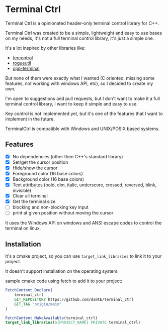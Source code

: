 # Terminal Ctrl

Terminal Ctrl is a opinionated header-only terminal control library for C++.

Terminal Ctrl was created to be a simple, lightweight and easy to use bases on my needs, it's not a full terminal control library, it's just a simple one.

It's a lot inspired by other libraries like:
- [tercontrol](https://github.com/ZackeryRSmith/tercontrol)
- [rogueutil](https://github.com/sakhmatd/rogueutil)
- [cpp-terminal](https://github.com/jupyter-xeus/cpp-terminal)

But none of them were exactly what I wanted (C oriented, missing some features, not working with windows API, etc), so I decided to create my own.

I'm open to suggestions and pull requests, but I don't want to make it a full terminal control library, I want to keep it simple and easy to use.

Key control is not implemented yet, but it's one of the features that I want to implement in the future.

TerminalCtrl is compatible with Windows and UNIX/POSIX based systems.

## Features

- [x] No dependencies (other then C++'s standard library)
- [x] Set/get the cursor position
- [x] Hide/show the cursor
- [x] Foreground color (16 base colors)
- [x] Background color (16 base colors)
- [x] Text attributes (bold, dim, italic, underscore, crossed, reversed, blink, invisible)
- [x] Clear all terminal
- [x] Get the terminal size
- [ ] blocking and non-blocking key input
- [ ] print at given position without moving the cursor

It uses the Windows API on windows and ANSI escape codes to control the terminal on linux.

## Installation

It's a cmake project, so you can use `target_link_libraries` to link it to your project.

It doesn't support installation on the operating system.

sample cmake code using fetch to add it to your project:

```cmake
FetchContent_Declare(
    terminal_ctrl
    GIT_REPOSITORY https://github.com/dsmtE/terminal_ctrl
    GIT_TAG "origin/main"
)

FetchContent_MakeAvailable(terminal_ctrl)
target_link_libraries(${PROJECT_NAME} PRIVATE terminal_ctrl)
```
